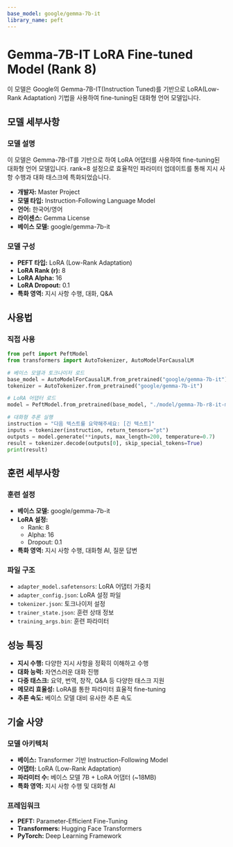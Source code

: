 ```yaml
---
base_model: google/gemma-7b-it
library_name: peft
---
```


# Gemma-7B-IT LoRA Fine-tuned Model (Rank 8)

이 모델은 Google의 Gemma-7B-IT(Instruction Tuned)를 기반으로 LoRA(Low-Rank Adaptation) 기법을 사용하여 fine-tuning된 대화형 언어 모델입니다.

## 모델 세부사항

### 모델 설명

이 모델은 Gemma-7B-IT를 기반으로 하여 LoRA 어댑터를 사용하여 fine-tuning된 대화형 언어 모델입니다. rank=8 설정으로 효율적인 파라미터 업데이트를 통해 지시 사항 수행과 대화 태스크에 특화되었습니다.

- **개발자:** Master Project
- **모델 타입:** Instruction-Following Language Model
- **언어:** 한국어/영어
- **라이센스:** Gemma License
- **베이스 모델:** google/gemma-7b-it

### 모델 구성

- **PEFT 타입:** LoRA (Low-Rank Adaptation)
- **LoRA Rank (r):** 8
- **LoRA Alpha:** 16
- **LoRA Dropout:** 0.1
- **특화 영역:** 지시 사항 수행, 대화, Q&A

## 사용법

### 직접 사용

```python
from peft import PeftModel
from transformers import AutoTokenizer, AutoModelForCausalLM

# 베이스 모델과 토크나이저 로드
base_model = AutoModelForCausalLM.from_pretrained("google/gemma-7b-it")
tokenizer = AutoTokenizer.from_pretrained("google/gemma-7b-it")

# LoRA 어댑터 로드
model = PeftModel.from_pretrained(base_model, "./model/gemma-7b-r8-it-master")

# 대화형 추론 실행
instruction = "다음 텍스트를 요약해주세요: [긴 텍스트]"
inputs = tokenizer(instruction, return_tensors="pt")
outputs = model.generate(**inputs, max_length=200, temperature=0.7)
result = tokenizer.decode(outputs[0], skip_special_tokens=True)
print(result)
```

## 훈련 세부사항

### 훈련 설정

- **베이스 모델:** google/gemma-7b-it
- **LoRA 설정:** 
  - Rank: 8
  - Alpha: 16
  - Dropout: 0.1
- **특화 영역:** 지시 사항 수행, 대화형 AI, 질문 답변

### 파일 구조

- `adapter_model.safetensors`: LoRA 어댑터 가중치
- `adapter_config.json`: LoRA 설정 파일
- `tokenizer.json`: 토크나이저 설정
- `trainer_state.json`: 훈련 상태 정보
- `training_args.bin`: 훈련 파라미터

## 성능 특징

- **지시 수행:** 다양한 지시 사항을 정확히 이해하고 수행
- **대화 능력:** 자연스러운 대화 진행
- **다중 태스크:** 요약, 번역, 창작, Q&A 등 다양한 태스크 지원
- **메모리 효율성:** LoRA를 통한 파라미터 효율적 fine-tuning
- **추론 속도:** 베이스 모델 대비 유사한 추론 속도

## 기술 사양

### 모델 아키텍처

- **베이스:** Transformer 기반 Instruction-Following Model
- **어댑터:** LoRA (Low-Rank Adaptation)
- **파라미터 수:** 베이스 모델 7B + LoRA 어댑터 (~18MB)
- **특화 영역:** 지시 사항 수행 및 대화형 AI

### 프레임워크

- **PEFT:** Parameter-Efficient Fine-Tuning
- **Transformers:** Hugging Face Transformers
- **PyTorch:** Deep Learning Framework